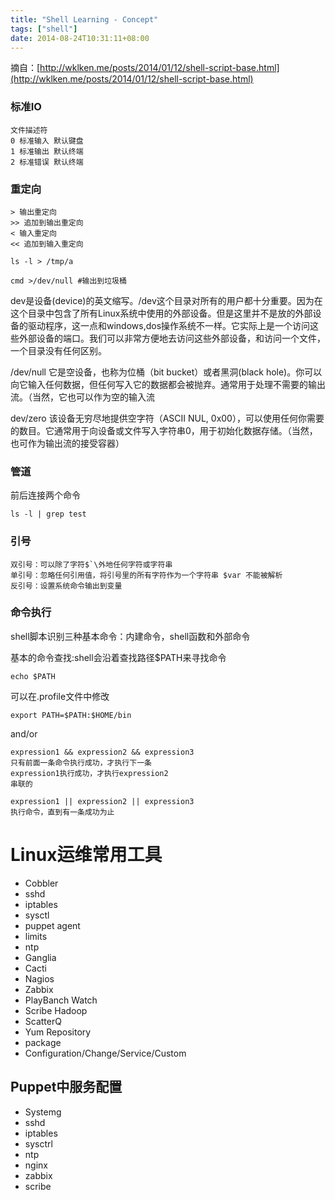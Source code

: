 ```yaml
---
title: "Shell Learning - Concept"
tags: ["shell"]
date: 2014-08-24T10:31:11+08:00
---
```


摘自：[http://wklken.me/posts/2014/01/12/shell-script-base.html](http://wklken.me/posts/2014/01/12/shell-script-base.html)

### 标准IO

    文件描述符
    0 标准输入 默认键盘
    1 标准输出 默认终端
    2 标准错误 默认终端


### 重定向

    > 输出重定向
    >> 追加到输出重定向
    < 输入重定向
    << 追加到输入重定向

    ls -l > /tmp/a

    cmd >/dev/null #输出到垃圾桶

dev是设备(device)的英文缩写。/dev这个目录对所有的用户都十分重要。因为在这个目录中包含了所有Linux系统中使用的外部设备。但是这里并不是放的外部设备的驱动程序，这一点和windows,dos操作系统不一样。它实际上是一个访问这些外部设备的端口。我们可以非常方便地去访问这些外部设备，和访问一个文件，一个目录没有任何区别。

/dev/null 它是空设备，也称为位桶（bit bucket）或者黑洞(black hole)。你可以向它输入任何数据，但任何写入它的数据都会被抛弃。通常用于处理不需要的输出流。（当然，它也可以作为空的输入流

dev/zero 该设备无穷尽地提供空字符（ASCII NUL, 0x00），可以使用任何你需要的数目。它通常用于向设备或文件写入字符串0，用于初始化数据存储。（当然，也可作为输出流的接受容器）

### 管道

前后连接两个命令

    ls -l | grep test

### 引号

    双引号：可以除了字符$`\外地任何字符或字符串
    单引号：忽略任何引用值，将引号里的所有字符作为一个字符串 $var 不能被解析
    反引号：设置系统命令输出到变量

### 命令执行

shell脚本识别三种基本命令：内建命令，shell函数和外部命令

基本的命令查找:shell会沿着查找路径$PATH来寻找命令

    echo $PATH

可以在.profile文件中修改

    export PATH=$PATH:$HOME/bin

and/or

    expression1 && expression2 && expression3
    只有前面一条命令执行成功，才执行下一条
    expression1执行成功，才执行expression2
    串联的

    expression1 || expression2 || expression3
    执行命令，直到有一条成功为止


# Linux运维常用工具
- Cobbler
- sshd
- iptables
- sysctl
- puppet agent
- limits
- ntp
- Ganglia
- Cacti
- Nagios
- Zabbix
- PlayBanch Watch
- Scribe Hadoop
- ScatterQ
- Yum Repository
- package
- Configuration/Change/Service/Custom

## Puppet中服务配置

- Systemg
- sshd
- iptables
- sysctrl
- ntp
- nginx
- zabbix
- scribe
